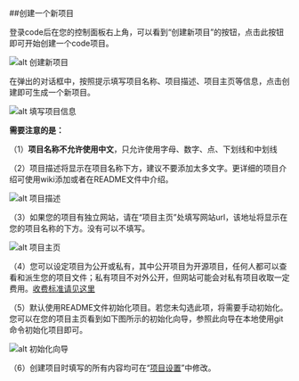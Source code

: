 ##创建一个新项目


登录code后在您的控制面板右上角，可以看到“创建新项目”的按钮，点击此按钮即可开始创建一个code项目。

![alt 创建新项目](/CSDN_Code/code_support/blob/master/images/FAQ_2_1_1.jpg "创建新项目")


在弹出的对话框中，按照提示填写项目名称、项目描述、项目主页等信息，点击创建即可生成一个新项目。

![alt 填写项目信息](/CSDN_Code/code_support/blob/master/images/FAQ_2_1_2.jpg "填写项目信息")
 
**需要注意的是：**


（1）**项目名称不允许使用中文**，只允许使用字母、数字、点、下划线和中划线


（2）项目描述将显示在项目名称下方，建议不要添加太多文字。更详细的项目介绍可使用wiki添加或者在README文件中介绍。

 
![alt 项目描述](images/CSDN_Code/code_support/blob/master/FAQ_2_1_3.jpg "项目描述")

（3）如果您的项目有独立网站，请在“项目主页”处填写网站url，该地址将显示在您的项目名称的下方。没有可以不填写。


![alt 项目主页](/CSDN_Code/code_support/blob/master/images/FAQ_2_1_4.jpg "项目主页")

 
（4）您可以设定项目为公开或私有，其中公开项目为开源项目，任何人都可以查看和派生您的项目文件；私有项目不对外公开，但网站可能会对私有项目收取一定费用。[收费标准请见这里](/CSDN_Code/code_support/blob/master/FAQ_0_6.md "Code代码托管业务收费么?")


（5）默认使用README文件初始化项目。若您未勾选此项，将需要手动初始化。您可以在您的项目主页看到如下图所示的初始化向导，参照此向导在本地使用git命令初始化项目即可。


![alt 初始化向导](/CSDN_Code/code_support/blob/master/images/FAQ_2_1_5.jpg "初始化向导")

 
（6）创建项目时填写的所有内容均可在“[项目设置](/CSDN_Code/code_support/blob/master/FAQ_4_4.md "项目设置")”中修改。
